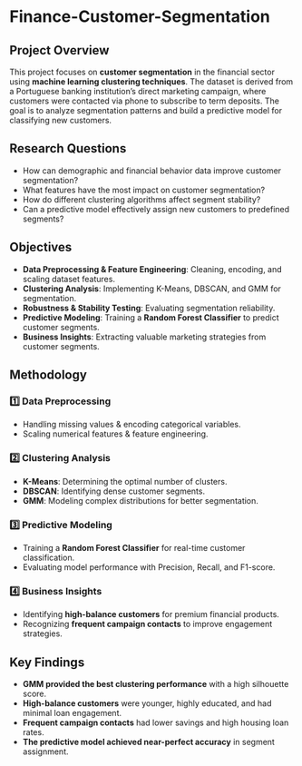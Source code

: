 # Finance-Customer-Segmentation

## Project Overview
This project focuses on **customer segmentation** in the financial sector using **machine learning clustering techniques**. The dataset is derived from a Portuguese banking institution’s direct marketing campaign, where customers were contacted via phone to subscribe to term deposits. The goal is to analyze segmentation patterns and build a predictive model for classifying new customers.

## Research Questions
- How can demographic and financial behavior data improve customer segmentation?
- What features have the most impact on customer segmentation?
- How do different clustering algorithms affect segment stability?
- Can a predictive model effectively assign new customers to predefined segments?

## Objectives
- **Data Preprocessing & Feature Engineering**: Cleaning, encoding, and scaling dataset features.
- **Clustering Analysis**: Implementing K-Means, DBSCAN, and GMM for segmentation.
- **Robustness & Stability Testing**: Evaluating segmentation reliability.
- **Predictive Modeling**: Training a **Random Forest Classifier** to predict customer segments.
- **Business Insights**: Extracting valuable marketing strategies from customer segments.


## Methodology
### 1️⃣ Data Preprocessing
- Handling missing values & encoding categorical variables.
- Scaling numerical features & feature engineering.

### 2️⃣ Clustering Analysis
- **K-Means**: Determining the optimal number of clusters.
- **DBSCAN**: Identifying dense customer segments.
- **GMM**: Modeling complex distributions for better segmentation.

### 3️⃣ Predictive Modeling
- Training a **Random Forest Classifier** for real-time customer classification.
- Evaluating model performance with Precision, Recall, and F1-score.

### 4️⃣ Business Insights
- Identifying **high-balance customers** for premium financial products.
- Recognizing **frequent campaign contacts** to improve engagement strategies.

## Key Findings
- **GMM provided the best clustering performance** with a high silhouette score.
- **High-balance customers** were younger, highly educated, and had minimal loan engagement.
- **Frequent campaign contacts** had lower savings and high housing loan rates.
- **The predictive model achieved near-perfect accuracy** in segment assignment.

